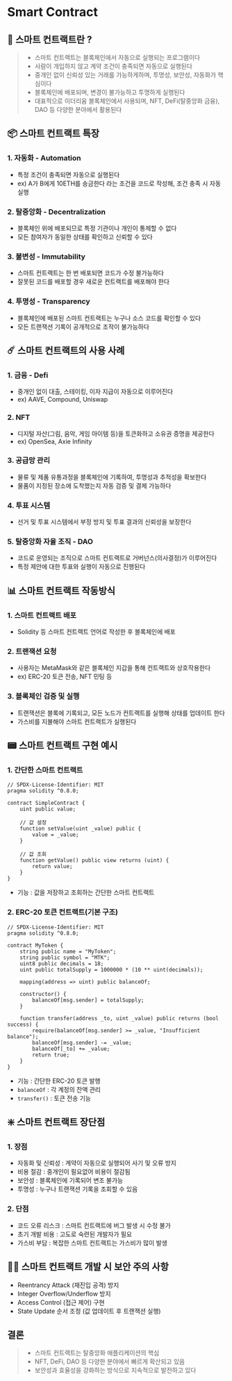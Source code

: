 # Smart Contract

## 🧾 스마트 컨트랙트란 ?
> - 스마트 컨트랙트는 블록체인에서 자동으로 실행되는 프로그램이다
> - 사람이 개입하지 않고 계약 조건이 충족되면 자동으로 실행된다
> - 중개인 없이 신뢰성 있는 거래를 가능하게하며, 투명성, 보안성, 자동화가 핵심이다
> - 블록체인에 배포되며, 변경이 불가능하고 투명하게 실행된다
> - 대표적으로 이더리움 블록체인에서 사용되며, NFT, DeFi(탈중앙화 금융), DAO 등 다양한 분야에서 활용된다

## 📦 스마트 컨트랙트 특장
### 1. 자동화 - Automation
- 특정 조건이 충족되면 자동으로 실행된다
- ex) A가 B에게 10ETH를 송금한다 라는 조건을 코드로 작성해, 조건 충족 시 자동 실행

### 2. 탈중앙화 - Decentralization
- 블록체인 위에 배포되므로 특정 기관이나 개인이 통제할 수 없다
- 모든 참여자가 동일한 상태를 확인하고 신뢰할 수 있다

### 3. 불변성 - Immutability
- 스마트 컨트랙트는 한 번 배포되면 코드가 수정 불가능하다
- 잘못된 코드를 배포할 경우 새로운 컨트랙트를 배포해야 한다

### 4. 투명성 - Transparency
- 블록체인에 배포된 스마트 컨트랙트는 누구나 소스 코드를 확인할 수 있다
- 모든 트랜잭션 기록이 공개적으로 조작이 불가능하다

## ☄️ 스마트 컨트랙트의 사용 사례
### 1. 금융 - Defi
- 중개인 없이 대출, 스테이킹, 이자 지급이 자동으로 이루어진다
- ex) AAVE, Compound, Uniswap

### 2. NFT
- 디지털 자산(그림, 음악, 게임 아이템 등)을 토큰화하고 소유권 증명을 제공한다
- ex) OpenSea, Axie Infinity

### 3. 공급망 관리
- 물류 및 제품 유통과정을 블록체인에 기록하여, 투명성과 추적성을 확보한다
- 물품이 지정된 장소에 도착했는지 자동 검증 및 결제 가능하다

### 4. 투표 시스템
- 선거 및 투표 시스템에서 부정 방지 및 투표 결과의 신뢰성을 보장한다

### 5. 탈중앙화 자율 조직 - DAO
- 코드로 운영되는 조직으로 스마트 컨트랙트로 거버넌스(의사결정)가 이루어진다
- 특정 제안에 대한 투표와 실행이 자동으로 진행된다 

## 📊 스마트 컨트랙트 작동방식
### 1. 스마트 컨트랙트 배포
- Solidity 등 스마트 컨트랙트 언어로 작성한 후 블록체인에 배포

### 2. 트랜잭션 요청
- 사용자는 MetaMask와 같은 블록체인 지갑을 통해 컨트랙트와 상호작용한다
- ex) ERC-20 토큰 전송, NFT 민팅 등

### 3. 블록체인 검증 및 실행
- 트랜잭션은 블록에 기록되고, 모든 노드가 컨트랙트를 실행해 상태를 업데이트 한다
- 가스비를 지불해야 스마트 컨트랙트가 실행된다

## 📟 스마트 컨트랙트 구현 예시
### 1. 간단한 스마트 컨트랙트
```solidity
// SPDX-License-Identifier: MIT
pragma solidity ^0.8.0;

contract SimpleContract {
    uint public value;

    // 값 설정
    function setValue(uint _value) public {
        value = _value;
    }

    // 값 조회
    function getValue() public view returns (uint) {
        return value;
    }
}
```
- 기능 : 값을 저장하고 조회하는 간단한 스마트 컨트랙트

### 2. ERC-20 토큰 컨트랙트(기본 구조)
```solidity
// SPDX-License-Identifier: MIT
pragma solidity ^0.8.0;

contract MyToken {
    string public name = "MyToken";
    string public symbol = "MTK";
    uint8 public decimals = 18;
    uint public totalSupply = 1000000 * (10 ** uint(decimals));

    mapping(address => uint) public balanceOf;

    constructor() {
        balanceOf[msg.sender] = totalSupply;
    }

    function transfer(address _to, uint _value) public returns (bool success) {
        require(balanceOf[msg.sender] >= _value, "Insufficient balance");
        balanceOf[msg.sender] -= _value;
        balanceOf[_to] += _value;
        return true;
    }
}
```
- 기능 : 간단한 ERC-20 토큰 발행
- `balanceOf` : 각 계정의 잔액 관리
- `transfer()` : 토큰 전송 기능

## ❇️ 스마트 컨트랙트 장단점
### 1. 장점
- 자동화 및 신뢰성 : 계약이 자동으로 실행되어 사기 및 오류 방지
- 비용 절감 : 중개인이 필요없어 비용이 절감됨
- 보안성 : 블록체인에 기록되어 변조 불가능
- 투명성 : 누구나 트랜잭션 기록을 조회할 수 있음

### 2. 단점
- 코드 오류 리스크 : 스마트 컨트랙트에 버그 발생 시 수정 불가
- 초기 개발 비용 : 고도로 숙련된 개발자가 필요
- 가스비 부담 : 복잡한 스마트 컨트랙트는 가스비가 많이 발생

## 💪🏼 스마트 컨트랙트 개발 시 보안 주의 사항
- Reentrancy Attack (재진입 공격) 방지
- Integer Overflow/Underflow 방지
- Access Control (접근 제어) 구현
- State Update 순서 조정 (값 업데이트 후 트랜잭션 실행)

## 결론
> - 스마트 컨트랙트는 탈중앙화 애플리케이션의 핵심
> - NFT, DeFi, DAO 등 다양한 분야에서 빠르게 확산되고 있음
> - 보안성과 효율성을 강화하는 방식으로 지속적으로 발전하고 있다